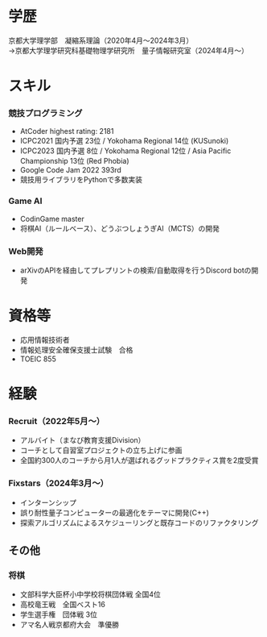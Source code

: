 # 学歴
京都大学理学部　凝縮系理論（2020年4月～2024年3月）<br>
→京都大学理学研究科基礎物理学研究所　量子情報研究室（2024年4月～）

# スキル
### 競技プログラミング
- AtCoder highest rating: 2181
- ICPC2021 国内予選 23位 / Yokohama Regional 14位 (KUSunoki)
- ICPC2023 国内予選 8位 / Yokohama Regional 12位 / Asia Pacific Championship 13位 (Red Phobia)
- Google Code Jam 2022 393rd
- 競技用ライブラリをPythonで多数実装

### Game AI
- CodinGame master
- 将棋AI（ルールベース）、どうぶつしょうぎAI（MCTS）の開発

### Web開発
- arXivのAPIを経由してプレプリントの検索/自動取得を行うDiscord botの開発

# 資格等
- 応用情報技術者
- 情報処理安全確保支援士試験　合格
- TOEIC 855

# 経験
### Recruit（2022年5月～）
- アルバイト（まなび教育支援Division）
- コーチとして自習室プロジェクトの立ち上げに参画
- 全国約300人のコーチから月1人が選ばれるグッドプラクティス賞を2度受賞

### Fixstars（2024年3月～）
- インターンシップ
- 誤り耐性量子コンピューターの最適化をテーマに開発(C++)
- 探索アルゴリズムによるスケジューリングと既存コードのリファクタリング

## その他
### 将棋
- 文部科学大臣杯小中学校将棋団体戦 全国4位
- 高校竜王戦　全国ベスト16
- 学生選手権　団体戦 3位
- アマ名人戦京都府大会　準優勝
